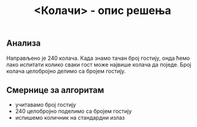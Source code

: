 ﻿---title: <Колачи> - опис решења ---## АнализаНаправљено је 240 колача. Када знамо тачан број гостију, онда ћемо лако испитати колико сваки гост може највише колача да поједе. Број колача целобројно делимо са бројем гостију.## Смернице за алгоритам- учитавамо број гостију- 240 целобројно поделимо са бројем гостију- испишемо количник на стандардни излаз